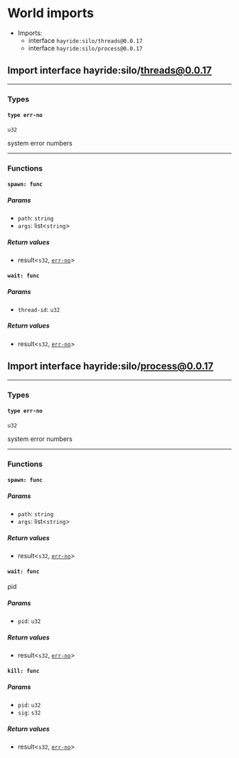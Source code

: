 # <a id="imports"></a>World imports


 - Imports:
    - interface `hayride:silo/threads@0.0.17`
    - interface `hayride:silo/process@0.0.17`

## <a id="hayride_silo_threads_0_0_17"></a>Import interface hayride:silo/threads@0.0.17


----

### Types

#### <a id="err_no"></a>`type err-no`
`u32`
<p>system error numbers

----

### Functions

#### <a id="spawn"></a>`spawn: func`


##### Params

- <a id="spawn.path"></a>`path`: `string`
- <a id="spawn.args"></a>`args`: list<`string`>

##### Return values

- <a id="spawn.0"></a> result<`s32`, [`err-no`](#err_no)>

#### <a id="wait"></a>`wait: func`


##### Params

- <a id="wait.thread_id"></a>`thread-id`: `u32`

##### Return values

- <a id="wait.0"></a> result<`s32`, [`err-no`](#err_no)>

## <a id="hayride_silo_process_0_0_17"></a>Import interface hayride:silo/process@0.0.17


----

### Types

#### <a id="err_no"></a>`type err-no`
`u32`
<p>system error numbers

----

### Functions

#### <a id="spawn"></a>`spawn: func`


##### Params

- <a id="spawn.path"></a>`path`: `string`
- <a id="spawn.args"></a>`args`: list<`string`>

##### Return values

- <a id="spawn.0"></a> result<`s32`, [`err-no`](#err_no)>

#### <a id="wait"></a>`wait: func`

pid

##### Params

- <a id="wait.pid"></a>`pid`: `u32`

##### Return values

- <a id="wait.0"></a> result<`s32`, [`err-no`](#err_no)>

#### <a id="kill"></a>`kill: func`


##### Params

- <a id="kill.pid"></a>`pid`: `u32`
- <a id="kill.sig"></a>`sig`: `s32`

##### Return values

- <a id="kill.0"></a> result<`s32`, [`err-no`](#err_no)>

